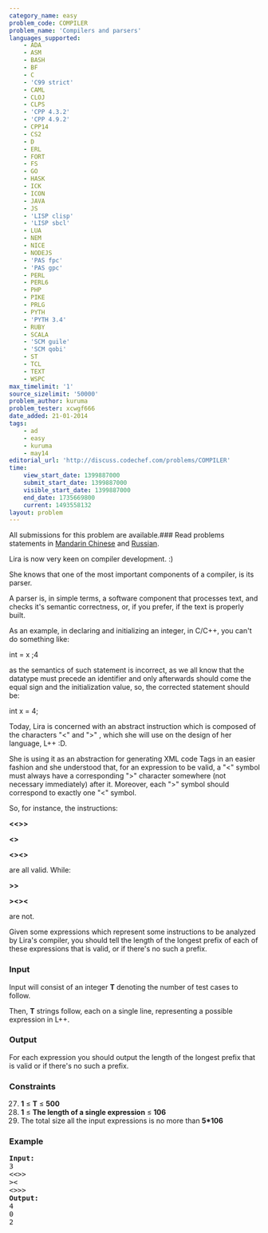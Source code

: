 ```yaml
---
category_name: easy
problem_code: COMPILER
problem_name: 'Compilers and parsers'
languages_supported:
    - ADA
    - ASM
    - BASH
    - BF
    - C
    - 'C99 strict'
    - CAML
    - CLOJ
    - CLPS
    - 'CPP 4.3.2'
    - 'CPP 4.9.2'
    - CPP14
    - CS2
    - D
    - ERL
    - FORT
    - FS
    - GO
    - HASK
    - ICK
    - ICON
    - JAVA
    - JS
    - 'LISP clisp'
    - 'LISP sbcl'
    - LUA
    - NEM
    - NICE
    - NODEJS
    - 'PAS fpc'
    - 'PAS gpc'
    - PERL
    - PERL6
    - PHP
    - PIKE
    - PRLG
    - PYTH
    - 'PYTH 3.4'
    - RUBY
    - SCALA
    - 'SCM guile'
    - 'SCM qobi'
    - ST
    - TCL
    - TEXT
    - WSPC
max_timelimit: '1'
source_sizelimit: '50000'
problem_author: kuruma
problem_tester: xcwgf666
date_added: 21-01-2014
tags:
    - ad
    - easy
    - kuruma
    - may14
editorial_url: 'http://discuss.codechef.com/problems/COMPILER'
time:
    view_start_date: 1399887000
    submit_start_date: 1399887000
    visible_start_date: 1399887000
    end_date: 1735669800
    current: 1493558132
layout: problem
---
```

All submissions for this problem are available.###  Read problems statements in [Mandarin Chinese](http://www.codechef.com/download/translated/MAY14/mandarin/COMPILER.pdf) and [Russian](http://www.codechef.com/download/translated/MAY14/russian/COMPILER.pdf).

Lira is now very keen on compiler development. :)

She knows that one of the most important components of a compiler, is its parser.

A parser is, in simple terms, a software component that processes text, and checks it's semantic correctness, or, if you prefer, if the text is properly built.

As an example, in declaring and initializing an integer, in C/C++, you can't do something like:

 int = x ;4

as the semantics of such statement is incorrect, as we all know that the datatype must precede an identifier and only afterwards should come the equal sign and the initialization value, so, the corrected statement should be:

 int x = 4;

Today, Lira is concerned with an abstract instruction which is composed of the characters "<" and ">" , which she will use on the design of her language, L++ :D.

She is using it as an abstraction for generating XML code Tags in an easier fashion and she understood that, for an expression to be valid, a "<" symbol must always have a corresponding ">" character somewhere (not necessary immediately) after it. Moreover, each ">" symbol should correspond to exactly one "<" symbol.

So, for instance, the instructions:

  **<<>>**

 **<>**

 **<><>**

are all valid. While:

 **>>**

 **><><**

are not.

Given some expressions which represent some instructions to be analyzed by Lira's compiler, you should tell the length of the longest prefix of each of these expressions that is valid, or  if there's no such a prefix.

### Input

Input will consist of an integer **T** denoting the number of test cases to follow.

Then, **T** strings follow, each on a single line, representing a possible expression in L++.

### Output

For each expression you should output the length of the longest prefix that is valid or  if there's no such a prefix.

### Constraints

27. **1** ≤ **T** ≤ **500**
28. **1** ≤ **The length of a single expression** ≤ **106**
29. The total size all the input expressions is no more than **5\*106**
### Example

<pre><b>Input:</b>
3
<<>>
><
<>>>
<b>Output:</b>
4
0
2


</pre>